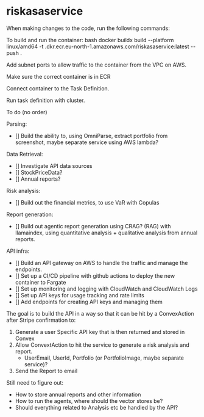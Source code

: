 # riskasaservice





When making changes to the code, run the following commands:

To build and run the container:
bash docker buildx build --platform linux/amd64 -t <id>.dkr.ecr.eu-north-1.amazonaws.com/riskasaservice:latest --push .

Add subnet ports to allow traffic to the container from the VPC on AWS. 

Make sure the correct container is in ECR

Connect container to the Task Definition. 

Run task definition with cluster. 


To do (no order)

Parsing: 
- [] Build the ability to, using OmniParse, extract portfolio from screenshot, maybe separate service using AWS lambda?

Data Retrieval: 
- [] Investigate API data sources
-    [] StockPriceData?
-    [] Annual reports? 

Risk analysis:
- [] Build out the financial metrics, to use VaR with Copulas

Report generation: 
- [] Build out agentic report generation using CRAG? (RAG) with llamaindex, using quantitative analysis + qualitative analysis from annual reports. 

API infra:
- [] Build an API gateway on AWS to handle the traffic and manage the endpoints. 
- [] Set up a CI/CD pipeline with github actions to deploy the new container to Fargate
- [] Set up monitoring and logging with CloudWatch and CloudWatch Logs
- [] Set up API keys for usage tracking and rate limits
- [] Add endpoints for creating API keys and managing them 

The goal is to build the API in a way so that it can be hit by a ConvexAction after Stripe confirmation to: 
1. Generate a user Specific API key that is then returned and stored in Convex 
2. Allow ConvextAction to hit the service to generate a risk analysis and report. 
    - UserEmail, UserId, Portfolio (or PortfolioImage, maybe separate service)? 
3. Send the Report to email

Still need to figure out: 
- How to store annual reports and other information
- How to run the agents, where should the vector stores be? 
- Should everything related to Analysis etc be handled by the API? 



